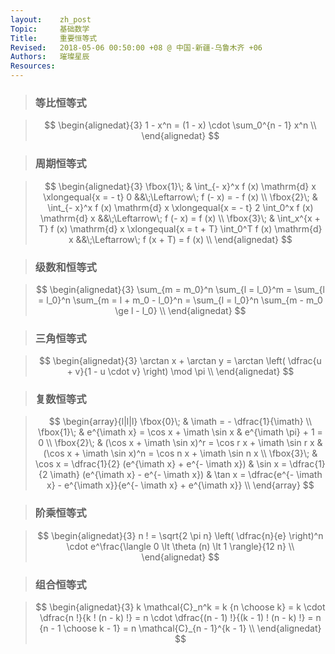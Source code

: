 ```yaml
---
layout:    zh_post
Topic:     基础数学
Title:     重要恒等式
Revised:   2018-05-06 00:50:00 +08 @ 中国-新疆-乌鲁木齐 +06
Authors:   璀璨星辰
Resources:
---
```


> ### 等比恒等式

> $$
> \begin{alignedat}{3}
> 1 - x^n = (1 - x) \cdot \sum_0^{n - 1} x^n \\
> \end{alignedat}
> $$
>

> ### 周期恒等式

> $$
> \begin{alignedat}{3}
> \fbox{1}\; & \int_{- x}^x f (x) \mathrm{d} x \xlongequal{x = - t} 0                               &&\;\Leftarrow\; f (- x) = - f (x) \\
> \fbox{2}\; & \int_{- x}^x f (x) \mathrm{d} x \xlongequal{x = - t} 2 \int_0^x f (x) \mathrm{d} x   &&\;\Leftarrow\; f (- x) = f (x) \\
> \fbox{3}\; & \int_x^{x + T} f (x) \mathrm{d} x \xlongequal{x = t + T} \int_0^T f (x) \mathrm{d} x &&\;\Leftarrow\; f (x + T) = f (x) \\
> \end{alignedat}
> $$
>

> ### 级数和恒等式

> $$
> \begin{alignedat}{3}
> \sum_{m = m_0}^n \sum_{l = l_0}^m = \sum_{l = l_0}^n \sum_{m = l + m_0 - l_0}^n = \sum_{l = l_0}^n \sum_{m - m_0 \ge l - l_0} \\
> \end{alignedat}
> $$
>

> ### 三角恒等式

> $$
> \begin{alignedat}{3}
> \arctan x + \arctan y = \arctan \left( \dfrac{u + v}{1 - u  \cdot v} \right) \mod \pi \\
> \end{alignedat}
> $$
>

> ### 复数恒等式

> $$
> \begin{array}{l|l|l}
> \fbox{0}\; & \imath = - \dfrac{1}{\imath} \\
> \fbox{1}\; & e^{\imath x} = \cos x + \imath \sin x                   & e^{\imath \pi} + 1 = 0 \\
> \fbox{2}\; & (\cos x + \imath \sin x)^r = \cos r x + \imath \sin r x & (\cos x + \imath \sin x)^n = \cos n x + \imath \sin n x \\
> \fbox{3}\; & \cos x = \dfrac{1}{2} (e^{\imath x} + e^{- \imath x})   & \sin x = \dfrac{1}{2 \imath} (e^{\imath x} - e^{- \imath x}) & \tan x = \dfrac{e^{- \imath x} - e^{\imath x}}{e^{- \imath x} + e^{\imath x}} \\
> \end{array}
> $$
>

> ### 阶乘恒等式

> $$
> \begin{alignedat}{3}
> n ! = \sqrt{2 \pi n} \left( \dfrac{n}{e} \right)^n \cdot e^\frac{\langle 0 \lt \theta (n) \lt 1 \rangle}{12 n} \\
> \end{alignedat}
> $$
>

> ### 组合恒等式

> $$
> \begin{alignedat}{3}
> k \mathcal{C}_n^k = k {n \choose k} = k \cdot \dfrac{n !}{k ! (n - k) !} = n \cdot \dfrac{(n - 1) !}{(k - 1) ! (n - k) !} = n {n - 1 \choose k - 1} = n \mathcal{C}_{n - 1}^{k - 1} \\
> \end{alignedat}
> $$
>